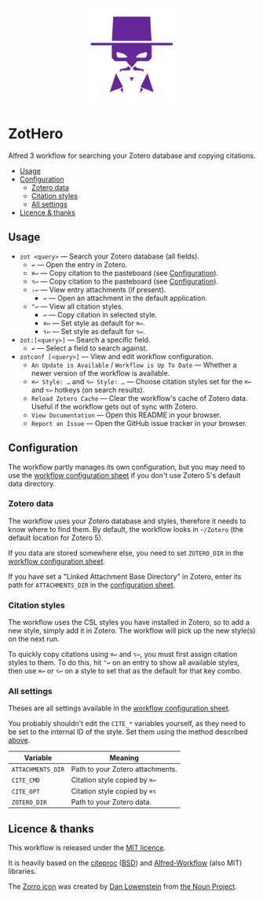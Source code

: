 <div align="center">
    <img src="./src/icon.png" width="200" height="200">
</div>

ZotHero
=======

Alfred 3 workflow for searching your Zotero database and copying citations.

<!-- MarkdownTOC autolink="true" bracket="round" depth="3" autoanchor="true" -->

- [Usage](#usage)
- [Configuration](#configuration)
    - [Zotero data](#zotero-data)
    - [Citation styles](#citation-styles)
    - [All settings](#all-settings)
- [Licence & thanks](#licence--thanks)

<!-- /MarkdownTOC -->

<a name="usage"></a>
Usage
-----

- `zot <query>` — Search your Zotero database (all fields).
    - `↩` — Open the entry in Zotero.
    - `⌘↩` — Copy citation to the pasteboard (see [Configuration](#configuration)).
    - `⌥↩` — Copy citation to the pasteboard (see [Configuration](#configuration)).
    - `⇧↩` — View entry attachments (if present).
        - `↩` — Open an attachment in the default application.
    - `^↩` — View all citation styles.
        - `↩` — Copy citation in selected style.
        - `⌘↩` — Set style as default for `⌘↩`.
        - `⌥↩` — Set style as default for `⌥↩`.
- `zot:[<query>]` — Search a specific field.
    - `↩` — Select a field to search against.
- `zotconf [<query>]` — View and edit workflow configuration.
    - `An Update is Available` / `Workflow is Up To Date` — Whether a newer version of the workflow is available.
    - `⌘↩ Style: …` and `⌥↩ Style: …` — Choose citation styles set for the `⌘↩` and `⌥↩` hotkeys (on search results).
    - `Reload Zotero Cache` — Clear the workflow's cache of Zotero data. Useful if the workflow gets out of sync with Zotero.
    - `View Documentation` — Open this README in your browser.
    - `Report an Issue` — Open the GitHub issue tracker in your browser.


<a name="configuration"></a>
Configuration
-------------

The workflow partly manages its own configuration, but you may need to use the [workflow configuration sheet][conf-sheet] if you don't use Zotero 5's default data directory.


<a name="zotero-data"></a>
### Zotero data ###

The workflow uses your Zotero database and styles, therefore it needs to know where to find them. By default, the workflow looks in `~/Zotero` (the default location for Zotero 5).

If you data are stored somewhere else, you need to set `ZOTERO_DIR` in the [workflow configuration sheet][conf-sheet].

If you have set a "Linked Attachment Base Directory" in Zotero, enter its path for `ATTACHMENTS_DIR` in the [configuration sheet][conf-sheet].


<a name="citation-styles"></a>
### Citation styles ###

The workflow uses the CSL styles you have installed in Zotero, so to add a new style, simply add it in Zotero. The workflow will pick up the new style(s) on the next run.

To quickly copy citations using `⌘↩` and `⌥↩`, you must first assign citation styles to them. To do this, hit `^↩` on an entry to show all available styles, then use `⌘↩` or `⌥↩` on a style to set that as the default for that key combo.


<a name="all-settings"></a>
### All settings ###

Theses are all settings available in the [workflow configuration sheet][conf-sheet].

You probably shouldn't edit the `CITE_*` variables yourself, as they need to be set to the internal ID of the style. Set them using the method described [above](#citation-styles).


|      Variable     |             Meaning              |
|-------------------|----------------------------------|
| `ATTACHMENTS_DIR` | Path to your Zotero attachments. |
| `CITE_CMD`        | Citation style copied by `⌘↩`    |
| `CITE_OPT`        | Citation style copied by `⌘⌥`    |
| `ZOTERO_DIR`      | Path to your Zotero data.        |


<a name="licence--thanks"></a>
Licence & thanks
----------------

This workflow is released under the [MIT licence][licence].

It is heavily based on the [citeproc][citeproc] ([BSD][citeproc-licence]) and [Alfred-Workflow][aw] (also MIT) libraries.

The [Zorro icon][icon-source] was created by [Dan Lowenstein][lowenstein] from [the Noun Project][noun-project].



[aw]: http://www.deanishe.net/alfred-workflow/
[citeproc]: https://pypi.python.org/pypi/citeproc-py/
[citeproc-licence]: https://github.com/brechtm/citeproc-py/blob/master/LICENSE
[conf-sheet]: https://www.alfredapp.com/help/workflows/advanced/variables/#environment
[icon-source]: https://thenounproject.com/term/zorro/14540/
[lowenstein]: https://thenounproject.com/danny_mustache
[licence]: ./LICENCE
[noun-project]: https://thenounproject.com
